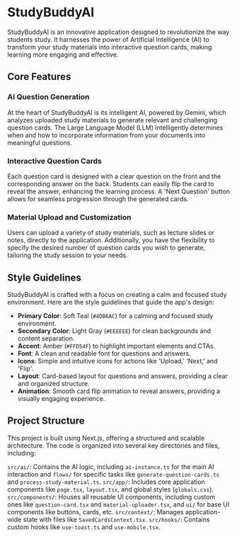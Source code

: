 # StudyBuddyAI

StudyBuddyAI is an innovative application designed to revolutionize the way students study. It harnesses the power of Artificial Intelligence (AI) to transform your study materials into interactive question cards, making learning more engaging and effective.

## Core Features

### AI Question Generation

At the heart of StudyBuddyAI is its intelligent AI, powered by Gemini, which analyzes uploaded study materials to generate relevant and challenging question cards. The Large Language Model (LLM) intelligently determines when and how to incorporate information from your documents into meaningful questions.

### Interactive Question Cards

Each question card is designed with a clear question on the front and the corresponding answer on the back. Students can easily flip the card to reveal the answer, enhancing the learning process. A 'Next Question' button allows for seamless progression through the generated cards.

### Material Upload and Customization

Users can upload a variety of study materials, such as lecture slides or notes, directly to the application. Additionally, you have the flexibility to specify the desired number of question cards you wish to generate, tailoring the study session to your needs.

## Style Guidelines

StudyBuddyAI is crafted with a focus on creating a calm and focused study environment. Here are the style guidelines that guide the app's design:

-   **Primary Color**: Soft Teal (`#4DB6AC`) for a calming and focused study environment.
-   **Secondary Color**: Light Gray (`#EEEEEE`) for clean backgrounds and content separation.
-   **Accent**: Amber (`#FFD54F`) to highlight important elements and CTAs.
-   **Font**: A clean and readable font for questions and answers.
-   **Icons**: Simple and intuitive icons for actions like 'Upload,' 'Next,' and 'Flip'.
-   **Layout**: Card-based layout for questions and answers, providing a clear and organized structure.
-   **Animation**: Smooth card flip animation to reveal answers, providing a visually engaging experience.

## Project Structure

This project is built using Next.js, offering a structured and scalable architecture. The code is organized into several key directories and files, including:

`src/ai/`: Contains the AI logic, including `ai-instance.ts` for the main AI interaction and `flows/` for specific tasks like `generate-question-cards.ts` and `process-study-material.ts`.
`src/app/`: Includes core application components like `page.tsx`, `layout.tsx`, and global styles (`globals.css`).
`src/components/`: Houses all reusable UI components, including custom ones like `question-card.tsx` and `material-uploader.tsx`, and `ui/` for base UI components like buttons, cards, etc.
`src/context/`: Manages application-wide state with files like `SavedCardsContext.tsx`.
`src/hooks/`: Contains custom hooks like `use-toast.ts` and `use-mobile.tsx`.
